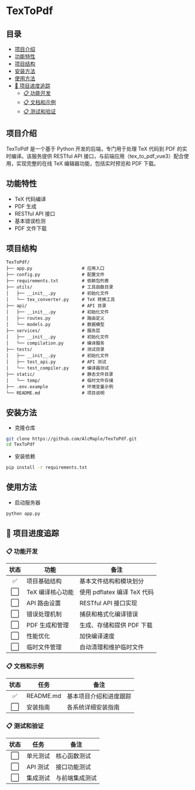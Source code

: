 # TexToPdf

## 目录

- [项目介绍](#项目介绍)
- [功能特性](#功能特性)
- [项目结构](#项目结构)
- [安装方法](#安装方法)
- [使用方法](#使用方法)
- [🚀 项目进度追踪](#项目进度追踪)
  - [📋 功能开发](#功能开发)
  - [📋 文档和示例](#文档和示例)
  - [📋 测试和验证](#测试和验证)

## 项目介绍

TexToPdf 是一个基于 Python 开发的后端，专门用于处理 TeX 代码到 PDF 的实时编译。该服务提供 RESTful API 接口，与前端应用（tex_to_pdf_vue3）配合使用，实现完整的在线 TeX 编辑器功能，包括实时预览和 PDF 下载。

## 功能特性

- TeX 代码编译
- PDF 生成
- RESTful API 接口
- 基本错误检测
- PDF 文件下载

## 项目结构

```
TexToPdf/
├── app.py                   # 应用入口
├── config.py                # 配置文件
├── requirements.txt         # 依赖包列表
├── utils/                   # 工具函数目录
│   ├── __init__.py          # 初始化文件
│   └── tex_converter.py     # TeX 转换工具
├── api/                     # API 目录
│   ├── __init__.py          # 初始化文件
│   ├── routes.py            # 路由定义
│   └── models.py            # 数据模型
├── services/                # 服务层
│   ├── __init__.py          # 初始化文件
│   └── compilation.py       # 编译服务
├── tests/                   # 测试目录
│   ├── __init__.py          # 初始化文件
│   ├── test_api.py          # API 测试
│   └── test_compiler.py     # 编译器测试
├── static/                  # 静态文件目录
│   └── temp/                # 临时文件存储
├── .env.example             # 环境变量示例
└── README.md                # 项目说明
```

## 安装方法

- 克隆仓库

```bash
git clone https://github.com/AlcMaple/TexToPdf.git
cd TexToPdf
```

- 安装依赖

```bash
pip install -r requirements.txt
```

## 使用方法

- 启动服务器

```bash
python app.py
```

## 🚀 项目进度追踪

### 📋 功能开发
| 状态 | 功能 | 备注 |
|:---:|---|---|
| ✅ | 项目基础结构 | 基本文件结构和模块划分 |
| ⬜ | TeX 编译核心功能 | 使用 pdflatex 编译 TeX 代码 |
| ⬜ | API 路由设置 | RESTful API 接口实现 |
| ⬜ | 错误处理机制 | 捕获和格式化编译错误 |
| ⬜ | PDF 生成和管理 | 生成、存储和提供 PDF 下载 |
| ⬜ | 性能优化 | 加快编译速度 |
| ⬜ | 临时文件管理 | 自动清理和维护临时文件 |

### 📋 文档和示例
| 状态 | 任务 | 备注 |
|:---:|---|---|
| ✅ | README.md | 基本项目介绍和进度跟踪 |
| ⬜ | 安装指南 | 各系统详细安装指南 |

### 📋 测试和验证
| 状态 | 任务 | 备注 |
|:---:|---|---|
| ⬜ | 单元测试 | 核心函数测试 |
| ⬜ | API 测试 | 接口功能测试 |
| ⬜ | 集成测试 | 与前端集成测试 |